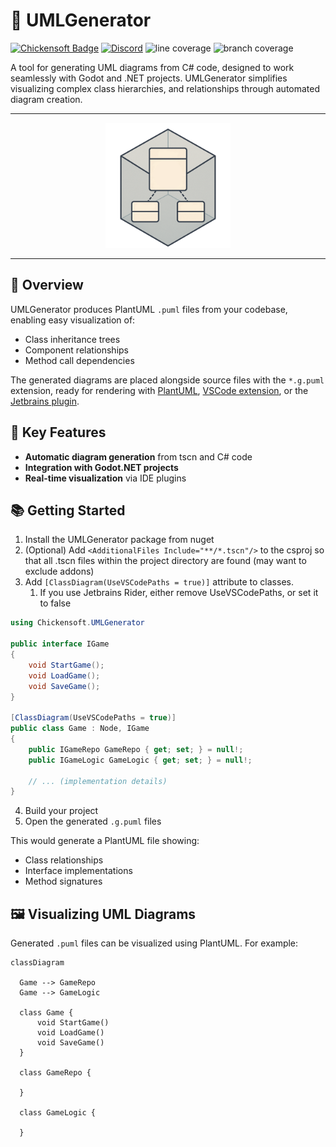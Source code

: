 # 🧩 UMLGenerator

[![Chickensoft Badge][chickensoft-badge]][chickensoft-website] [![Discord][discord-badge]][discord] ![line coverage][line-coverage] ![branch coverage][branch-coverage]

A tool for generating UML diagrams from C# code, designed to work seamlessly with Godot and .NET projects. UMLGenerator simplifies visualizing complex class hierarchies, and relationships through automated diagram creation.

---

<p align="center">
<img alt="Chickensoft.UMLGenerator" src="docs/icon.png" width="200">
</p>

---

## 📌 Overview

UMLGenerator produces PlantUML `.puml` files from your codebase, enabling easy visualization of:
- Class inheritance trees
- Component relationships
- Method call dependencies

The generated diagrams are placed alongside source files with the `*.g.puml` extension, ready for rendering with [PlantUML], [VSCode extension], or the [Jetbrains plugin].

## 🧰 Key Features

- **Automatic diagram generation** from tscn and C# code
- **Integration with Godot.NET projects**
- **Real-time visualization** via IDE plugins

## 📚 Getting Started

1. Install the UMLGenerator package from nuget
2. (Optional) Add `<AdditionalFiles Include="**/*.tscn"/>` to the csproj so that all .tscn files within the project directory are found (may want to exclude addons)
3. Add `[ClassDiagram(UseVSCodePaths = true)]` attribute to classes. 
    1. If you use Jetbrains Rider, either remove UseVSCodePaths, or set it to false

```csharp
using Chickensoft.UMLGenerator
    
public interface IGame
{
    void StartGame();
    void LoadGame();
    void SaveGame();
}
    
[ClassDiagram(UseVSCodePaths = true)] 
public class Game : Node, IGame 
{
	public IGameRepo GameRepo { get; set; } = null!;
	public IGameLogic GameLogic { get; set; } = null!;
    
    // ... (implementation details) 
}
``` 

4. Build your project
5. Open the generated `.g.puml` files


This would generate a PlantUML file showing:
- Class relationships
- Interface implementations
- Method signatures

## 🖼️ Visualizing UML Diagrams

Generated `.puml` files can be visualized using PlantUML. For example:

```mermaid
classDiagram

  Game --> GameRepo
  Game --> GameLogic
  
  class Game {
      void StartGame()
      void LoadGame()
      void SaveGame()
  }
  
  class GameRepo {
      
  }
  
  class GameLogic {
      
  }

```

[chickensoft-badge]: https://chickensoft.games/img/badges/chickensoft_badge.svg
[chickensoft-website]: https://chickensoft.games
[discord-badge]: https://chickensoft.games/img/badges/discord_badge.svg
[discord]: https://discord.gg/gSjaPgMmYW
[branch-coverage]: Chickensoft.LogicBlocks.Tests/badges/branch_coverage.svg
[line-coverage]: Chickensoft.LogicBlocks.Tests/badges/line_coverage.svg

[VSCode Extension]: https://marketplace.visualstudio.com/items?itemName=jebbs.plantuml
[Jetbrains plugin]: https://marketplace.visualstudio.com/items?itemName=jebbs.plantuml
[PlantUML]: https://plantuml.com/

